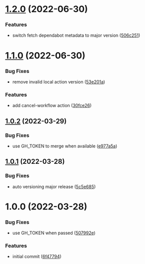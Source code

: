 # [1.2.0](https://github.com/ATOS-Actions/actions/compare/v1.1.0...v1.2.0) (2022-06-30)


### Features

* switch fetch dependabot metadata to major version ([506c251](https://github.com/ATOS-Actions/actions/commit/506c2513cf8f52f3cdb992d65ccc535976de6daf))

# [1.1.0](https://github.com/ATOS-Actions/actions/compare/v1.0.2...v1.1.0) (2022-06-30)


### Bug Fixes

* remove invalid local action version ([53e201a](https://github.com/ATOS-Actions/actions/commit/53e201ae2b45c72c6c249e291160faaaba812709))


### Features

* add cancel-workflow action ([30fce26](https://github.com/ATOS-Actions/actions/commit/30fce26fd413ab617c595704f35dd1a5ece9f158))

## [1.0.2](https://github.com/ATOS-Actions/actions/compare/v1.0.1...v1.0.2) (2022-03-29)


### Bug Fixes

* use GH_TOKEN to merge when available ([e977a5a](https://github.com/ATOS-Actions/actions/commit/e977a5ab1fd93fc740be28ade2737aec17ce529a))

## [1.0.1](https://github.com/ATOS-Actions/actions/compare/v1.0.0...v1.0.1) (2022-03-28)


### Bug Fixes

* auto versioning major release ([5c5e685](https://github.com/ATOS-Actions/actions/commit/5c5e68584b9d2f487b1e07d975d22213030d34cc))

# 1.0.0 (2022-03-28)


### Bug Fixes

* use GH_TOKEN when passed ([507992e](https://github.com/ATOS-Actions/actions/commit/507992ecd7e57a791f769de2680ba549d9446f8d))


### Features

* initial commit ([6f47794](https://github.com/ATOS-Actions/actions/commit/6f47794a7f2bad1b015197c07dfeff07c4bde863))
